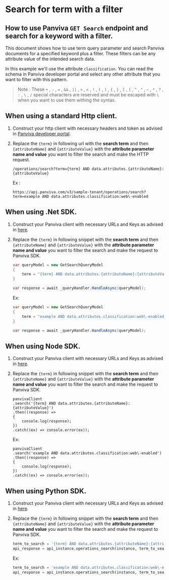 # Search for term with a filter
## How to use Panviva `GET Search` endpoint and search for a keyword with a filter.

This document shows how to use term query parameter and search Panviva documents for a specified keyword plus a filter. These filters can be any attribute value of the intended search data.

In this example we'll use the attribute `classification`. You can read the schema in Panviva developer portal and select any other attribute that you want to filter with this pattern.

> Note : These  `+` , `-` , `=` , `&&` , `||` , `>` , `<` , `!` , `(` , `)` , `{` , `}` , `[` , `]` , `^` , `"` , `~` , `*` , `?` , `:` , `\` , `/` special characters are reserved and  must be escaped with `\` when you want to use them withing the syntax.

## When using a standard Http client.

1. Construct your http client with necessary headers and token as advised in [Panviva developer portal](https://dev.panviva.com).

2. Replace the `{term}` in following url with the **search term** and then `{attributeName}` and `{attributeValue}` with the **attribute parameter name and value** you want to filter the search and make the HTTP request.

    `/operations/search?term={term} AND data.attributes.{attributeName}:{attributeValue}`

    Ex : 
    ```HTTP
    https://api.panviva.com/v3/sample-tenant/operations/search?term=example AND data.attributes.classification:web\-enabled
    ```

## When using .Net SDK.

1. Construct your Panviva client with necessary URLs and Keys as advised in [here](https://github.com/panviva/toolkit-dotnet-sdk).

2. Replace the `{term}` in following snippet with the **search term** and then `{attributeName}` and `{attributeValue}` with the **attribute parameter name and value** you want to filter the search and make the request to Panviva SDK.

    ```c#
    var queryModel = new GetSearchQueryModel
    {
        term = "{term} AND data.attributes.{attributeName}:{attributeValue}"
    }

    var response = await _queryHandler.HandleAsync(queryModel);
    ```

    Ex:
    ```c#
    var queryModel = new GetSearchQueryModel
    {
        term = "example AND data.attributes.classification:web\-enabled"
    }

    var response = await _queryHandler.HandleAsync(queryModel);
    ```

## When using Node SDK.

1. Construct your Panviva client with necessary URLs and Keys as advised in [here](https://github.com/panviva/toolkit-node-sdk).

2. Replace the `{term}` in following snippet with the **search term** and then `{attributeName}` and `{attributeValue}` with the **attribute parameter name and value** you want to filter the search and make the request to Panviva SDK.

    ```Js
    panvivaClient
    .search('{term} AND data.attributes.{attributeName}:{attributeValue}')
    .then((response) => 
    {
        console.log(response);
    })
    .catch((ex) => console.error(ex));
    ```

    Ex: 
    ```Js
    panvivaClient
    .search('example AND data.attributes.classification:web\-enabled')
    .then((response) => 
    {
        console.log(response);
    })
    .catch((ex) => console.error(ex));
    ```

## When using Python SDK.

1. Construct your Panviva client with necessary URLs and Keys as advised in [here](https://github.com/panviva/toolkit-node-sdk).

2. Replace the `{term}` in following snippet with the **search term** and then `{attributeName}` and `{attributeValue}` with the **attribute parameter name and value** you want to filter the search and make the request to Panviva SDK.

    ```python
    term_to_search = '{term} AND data.attributes.{attributeName}:{attributeValue}'
    api_response = api_instance.operations_search(instance, term_to_search)
    ```

    Ex:
    ```python
    term_to_search = 'example AND data.attributes.classification:web\-enabled'
    api_response = api_instance.operations_search(instance, term_to_search)
    ```